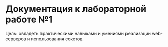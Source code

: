 # Документация к лабораторной работе №1

Цель: овладеть практическими навыками и умениями реализации web-серверов и
использования сокетов.
